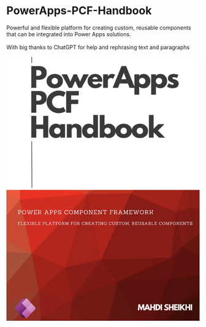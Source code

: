 # PowerApps-PCF-Handbook<br />
Powerful and flexible platform for creating custom, reusable components that can be integrated into Power Apps solutions.
<br /><br />
With big thanks to ChatGPT for help and rephrasing text and paragraphs
<br /><br />
![alt text](https://github.com/MahdiSheikhi/PowerApps-PCF-Handbook/blob/main/Assets/PowerApps-PCF-Handbook.png)


